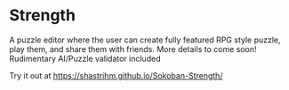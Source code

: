 # Strength
A puzzle editor where the user can create fully featured RPG style puzzle, play them, and share them with friends.
More details to come soon!
Rudimentary AI/Puzzle validator included

Try it out at https://shastrihm.github.io/Sokoban-Strength/
